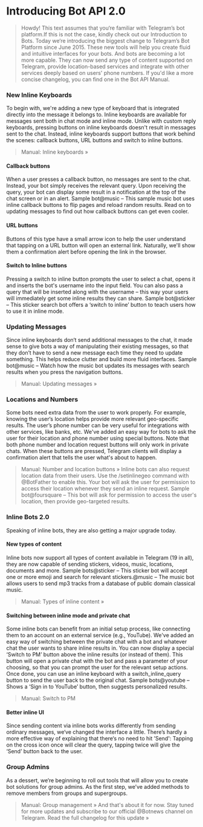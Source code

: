 # Introducing Bot API 2.0
> Howdy! This text assumes that you‘re familiar with Telegram’s bot platform.If this is not the case, kindly check out our Introduction to Bots.
Today we‘re introducing the biggest change to Telegram’s Bot Platform since June 2015. These new tools will help you create fluid and intuitive interfaces for your bots. And bots  are becoming a lot more capable. They can now send any type of content supported on Telegram, provide location-based services and integrate with other services deeply based on users' phone numbers.
If you'd like a more concise changelog, you can find one in the Bot API Manual.
### New Inline Keyboards
To begin with, we're adding a new type of keyboard that is integrated directly into the message it belongs to. Inline keyboards are available for messages sent both in chat mode and inline mode.
Unlike with custom reply keyboards, pressing buttons on inline keyboards doesn't result in messages sent to the chat. Instead, inline keyboards support buttons that work behind the scenes: callback buttons, URL buttons and switch to inline buttons.
> Manual: Inline keyboards »
#### Callback buttons
When a user presses a callback button, no messages are sent to the chat. Instead, your bot simply receives the relevant query. Upon receiving the query, your bot can display some result in a notification at the top of the chat screen or in an alert.
Sample bot@music – This sample music bot uses inline callback buttons to flip pages and reload random results.
Read on to updating messages to find out how callback buttons can get even cooler.
#### URL buttons
Buttons of this type have a small arrow icon to help the user understand that tapping on a URL button will open an external link. Naturally, we'll show them a confirmation alert before opening the link in the browser.
#### Switch to Inline buttons
Pressing a switch to inline button prompts the user to select a chat, opens it and inserts the bot's username into the input field. You can also pass a query that will be inserted along with the username – this way your users will immediately get some inline results they can share.
Sample bot@sticker – This sticker search bot offers a ‘switch to inline’ button to teach users how to use it in inline mode.
### Updating Messages
Since inline keyboards don‘t send additional messages to the chat, it made sense to give bots a way of manipulating their existing messages, so that they don’t have to send a new message each time they need to update something. This helps reduce clutter and build more fluid interfaces.
Sample bot@music – Watch how the music bot updates its messages with search results when you press the navigation buttons.
> Manual: Updating messages »
### Locations and Numbers
Some bots need extra data from the user to work properly. For example, knowing the user‘s location helps provide more relevant geo-specific results. The user’s phone number can be very useful for integrations with other services, like banks, etc.
We've added an easy way for bots to ask the user for their location and phone number using special buttons. Note that both phone number and location request buttons will only work in private chats.
When these buttons are pressed, Telegram clients will display a confirmation alert that tells the user what's about to happen.
> Manual: Number and location buttons »
Inline bots can also request location data from their users. Use the /setinlinegeo command with @BotFather to enable this. Your bot will ask the user for permission to access their location whenever they send an inline request.
Sample bot@foursquare – This bot will ask for permission to access the user's location, then provide geo-targeted results.
### Inline Bots 2.0
Speaking of inline bots, they are also getting a major upgrade today.
#### New types of content
Inline bots now support all types of content available in Telegram (19 in all), they are now capable of sending stickers, videos, music, locations, documents and more.
Sample bots@sticker – This sticker bot will accept one or more emoji and search for relevant stickers.@music – The music bot allows users to send mp3 tracks from a database of public domain classical music.
> Manual: Types of inline content »
#### Switching between inline mode and private chat
Some inline bots can benefit from an initial setup process, like connecting them to an account on an external service (e.g., YouTube). We've added an easy way of switching between the private chat with a bot and whatever chat the user wants to share inline results in.
You can now display a special ‘Switch to PM’ button above the inline results (or instead of them). This button will open a private chat with the bot and pass a parameter of your choosing, so that you can prompt the user for the relevant setup actions. Once done, you can use an inline keyboard with a switch_inline_query button to send the user back to the original chat.
Sample bots@youtube – Shows a ‘Sign in to YouTube’ button, then suggests personalized results.
> Manual: Switch to PM
#### Better inline UI
Since sending content via inline bots works differently from sending ordinary messages, we‘ve changed the interface a little. There’s hardly a more effective way of explaining that there‘s no need to hit ’Send':
Tapping on the cross icon once will clear the query, tapping twice will give the ‘Send’ button back to the user.
### Group Admins
As a dessert, we‘re beginning to roll out tools that will allow you to create bot solutions for group admins. As the first step, we’ve added methods to remove members from groups and supergroups.
> Manual: Group management »
And that's about it for now. Stay tuned for more updates and subscribe to our official @Botnews channel on Telegram.
> Read the full changelog for this update »
